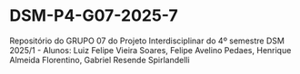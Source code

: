 # DSM-P4-G07-2025-7
Repositório do GRUPO 07 do Projeto Interdisciplinar do 4º semestre DSM 2025/1 - Alunos:  Luiz Felipe Vieira Soares,  Felipe Avelino Pedaes,  Henrique Almeida Florentino, Gabriel Resende Spirlandelli
